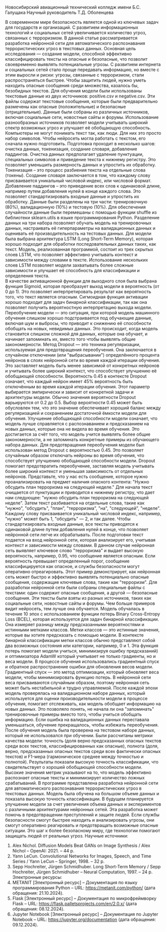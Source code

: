 Новосибирский авиационный технический колледж имени Б.С. Галущака Научный руководитель Т.Д. Оболенцева

В современном мире безопасность является одной из ключевых задач для государств и организаций. С развитием информационных технологий и социальных сетей увеличивается количество угроз, связанных с терроризмом.
В данной статье рассматривается разработка нейронной сети для автоматического распознавания террористических угроз в текстовых данных. Основная цель исследования — создание модели, способной эффективно классифицировать тексты на опасные и безопасные, что позволит своевременно выявлять потенциальные угрозы. С развитием интернета и социальных сетей стало проще передавать информацию, но вместе с этим выросли и риски: угрозы, связанные с терроризмом, стали распространяться быстрее. Чтобы защитить людей, нужно уметь находить опасные сообщения среди множества, казалось бы, безобидных текстов.
Для обучения модели были использованы текстовые данные из двух источников: positive.csv и negative.csv. Эти файлы содержат текстовые сообщения, которые были предварительно размечены как опасные (положительные) и безопасные (отрицательные). Данные были собраны из различных источников, включая социальные сети, новостные сайты и форумы. Использование разнообразных источников позволяет модели учитывать широкий спектр возможных угроз и улучшает её обобщающую способность.
Компьютеры не могут понимать текст так, как люди. Для них это просто набор символов. Чтобы нейросеть могла работать с текстом, его сначала нужно подготовить. Подготовка проходит в несколько шагов: очистка данных, токенизация, создание словаря, добавление паддингов.
	Очистка данных предполагает удаление пунктуации, специальных символов и приведение текста к нижнему регистру. Это позволяет уменьшить размерность данных и упростить их обработку.
	Токенизация – это процесс разбиения текста на отдельные слова (токены).
	Создание словаря заключается в том, что каждому слову присваивается уникальный числовой индекс, или числовой формат. 
		Добавление паддингов – это приведение всех слов к одинаковой длине, например путем добавления нулей в конце каждого слова. Это позволяет стандартизировать входные данные и упростить их обработку.
Данные были разделены на три части: тренировочную (80%), валидационную (10%) и тестовую (10%). Для обеспечения случайности данные были перемешаны с помощью функции shuffle из библиотеки sklearn.utils в языке программирования Python. Разделение данных на три набора позволяет обучать модель на тренировочных данных, настраивать её гиперпараметры на валидационных данных и оценивать её производительность на тестовых данных.
Для модели была выбрана архитектура LSTM (Long Short-Term Memory), которая хорошо подходит для обработки последовательных данных таких, как текст. Модель, реализованная программой, состоит из трех скрытых слоев LSTM, что позволяет эффективно учитывать контекст и зависимости между словами в тексте. Использование нескольких слоев LSTM позволяет модели захватывать более сложные зависимости и улучшает её способность для классификации и определения текста.  
В качестве активационной функции для выходного слоя была выбрана функция Sigmoid, которая преобразует выход модели в вероятность (от 0 до 1). Это позволяет интерпретировать результат как вероятность того, что текст является опасным. Сигмоидная функция активации хорошо подходит для задач бинарной классификации, так как она позволяет получить вероятностную интерпретацию выхода модели.
Переобучение модели — это ситуация, при которой модель машинного обучения слишком хорошо подстраивается под обучающие данные, включая шум и выбросы, что приводит к снижению её способности обобщать на новых, невидимых данных. Это происходит, когда модель становится слишком сложной для данных, которые она обучает, и начинает запоминать их, вместо того чтобы выявлять общие закономерности.
Метод Dropout — это техника регуляризации, используемая для предотвращения переобучения. Она заключается в случайном отключении (или "выбрасывании") определённого процента нейронов в слоях нейронной сети во время каждой итерации обучения. Это заставляет модель быть менее зависимой от конкретных нейронов и учитывать более широкий контекст, что способствует улучшению её обобщающей способности.
Вероятность 0.45 в контексте Dropout означает, что каждый нейрон имеет 45% вероятность быть отключённым во время каждой итерации обучения. Этот параметр выбирается эмпирически и зависит от конкретной задачи и архитектуры модели. Обычно значения вероятности Dropout варьируются от 0.2 до 0.5. Выбор вероятности 0.45 может быть обусловлен тем, что это значение обеспечивает хороший баланс между регуляризацией и сохранением достаточной ёмкости модели для обучения.
Улучшение обобщающей способности модели означает, что модель лучше справляется с распознаванием и предсказанием на новых данных, которые она не видела во время обучения. Это достигается за счёт того, что модель учится выявлять более общие закономерности, а не запоминать конкретные примеры из обучающего набора данных.
Для предотвращения переобучения модели был использован метод Dropout с вероятностью 0.45. Это позволяет случайным образом отключать нейроны во время обучения, что способствует улучшению обобщающей способности модели. Dropout помогает предотвратить переобучение, заставляя модель учитывать более широкий контекст и уменьшая зависимость от отдельных нейронов.
Представьте, что у нас есть сообщение, которое нужно проанализировать на предмет наличия опасного контента: "Нужно обсудить план терроризма на следующей неделе." Для начала текст очищается от пунктуации и приводится к нижнему регистру, что дает нам следующее: "нужно обсудить план терроризма на следующей неделе". Затем текст разбивается на отдельные слова, такие как "нужно", "обсудить", "план", "терроризма", "на", "следующей", "неделе". Каждому слову присваивается уникальный числовой индекс, например, "нужно" может быть 1, "обсудить" — 2, и так далее. Чтобы стандартизировать входные данные, все тексты приводятся к одинаковой длине путем добавления нулей в конце, что позволяет нейронной сети легче их обрабатывать.
После подготовки текст подается на вход нейронной сети, которая анализирует его, учитывая контекст и зависимости между словами. В данном случае нейронная сеть выявляет ключевое слово "терроризма" и выдает высокую вероятность, например, 0.95, что сообщение является опасным. Если вероятность превышает определенный порог, сообщение классифицируется как опасное, и службы безопасности могут оперативно отреагировать.
Этот пример демонстрирует, как нейронная сеть может быстро и эффективно выявлять потенциально опасные сообщения, содержащие ключевые слова, такие как "терроризм".
Для разработки нейронной сети были собраны специальные файлы с текстами: один содержит опасные сообщения, а другой — безопасные сообщения. Эти тексты были взяты из разных источников, таких как социальные сети, новостные сайты и форумы. Чем больше примеров видит нейросеть, тем лучше она обучается.
Модель обучалась в течение 10 эпох с использованием функции потерь Binary Cross-Entropy Loss (BCEL), которая используется для задач бинарной классификации. Она измеряет разницу между предсказанными вероятностями и истинными метками классов. Метки классов — это истинные значения, которые вы хотите предсказать с помощью модели. В контексте бинарной классификации метки классов обычно представляют собой два возможных состояния или категории, например, 0 и 1.
 Эта функция потерь помогает модели учиться, минимизируя ошибку предсказаний) и оптимизатора AdamW который учитывает не только градиенты, но и веса модели. В процессе обучения использовались градиентный спуск и обратное распространение ошибки для обновления весов модели.  Градиентный спуск — это метод оптимизации, который обновляет веса модели, чтобы минимизировать функцию потерь. В нейронной сети веса присваиваются случайным образом, поэтому нейронная сеть может быть нестабильной и трудно управляемой.
После каждой эпохи модель проверялась на валидационном наборе данных, который используется для оценки производительности модели в процессе обучения, помогает отслеживать, как модель обобщает информацию на новых данных. Это позволяло понять, не начала ли она "запоминать" тренировочные примеры вместо того, чтобы учиться обобщать информацию. Если ошибка на валидационных данных переставала уменьшаться, обучение прекращалось, чтобы избежать переобучения.
После обучения модель была проверена на тестовом наборе данных, который не использовался при обучении. Были рассчитаны метрики качества модели: точность (доля верно предсказанных опасных текстов среди всех текстов, классифицированных как опасные), полнота (доля, верно, предсказанных опасных текстов среди всех фактически опасных текстов) и F1-мера (гармоническое среднее между точностью и полнотой). Результаты показали высокую точность классификации, что свидетельствует о хорошей обобщающей способности модели. Высокие значения метрик указывают на то, что модель эффективно распознает опасные тексты и минимизирует количество ложных срабатываний.
В программе представлена разработка нейронной сети для автоматического распознавания террористических угроз в текстовых данных. Модель была обучена на большом объеме данных и показала высокую точность классификации. В будущем планируется улучшение модели за счет увеличения объема данных и экспериментов с различными архитектурами нейронных сетей.
Эта разработка может помочь в предотвращении преступлений и защите людей. Если службы безопасности смогут быстрее находить и анализировать угрозы, они смогут оперативно реагировать и предотвращать возможные опасные ситуации. Это шаг к более безопасному миру, где технологии помогают защищать людей от реальных угроз.
Научные источники:
1.	Alex Nichol. Diffusion Models Beat GANs on Image Synthesis / Alex Nichol – OpenAI: 2021. – 44 p.
2.	Yann LeCun. Convolutional Networks for Images, Speech, and Time Series / Yann LeCun – Springer, 1998. – 32 p.
3.	Sepp Hochreiter, Jürgen Schmidhuber. Long Short-Term Memory / Sepp Hochreiter, Jürgen Schmidhuber – Neural Computation, 1997. – 24 p.
Электронные ресурсы:
1.	METANIT [Электронный ресурс] – Документация по языку программирования Python – URL: https://metanit.com/python/ (дата обращения: 21.10.2024).
2.	Flask [Электронный ресурс] – Документация по микрофреймворку Flask – URL: https://flask.palletsprojects.com/en/2.0.x/ (дата обращения: 08.12.2024).
3.	Jupyter Notebook [Электронный ресурс] – Документация по Jupyter Notebook – URL: https://jupyter.org/documentation (дата обращения: 09.12.2024).

    


